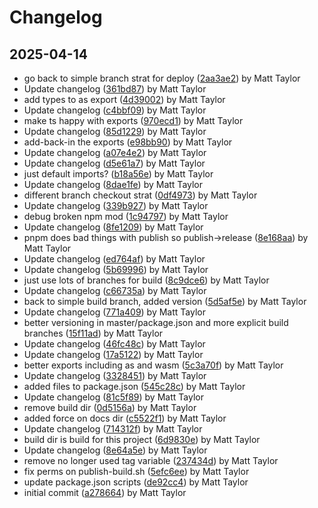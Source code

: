 # Changelog


## 2025-04-14
- go back to simple branch strat for deploy ([2aa3ae2](https://github.com/mjt-games/core-module-2025/commit/2aa3ae24472529a55c1bfe7bba63ce1f47ec58ad)) by Matt Taylor
- Update changelog ([361bd87](https://github.com/mjt-games/core-module-2025/commit/361bd876c355a8945850e41f2cdd3f502ea1cff2)) by Matt Taylor
- add types to as export ([4d39002](https://github.com/mjt-games/core-module-2025/commit/4d39002599fe64247f182dd849d5ac44b99517c2)) by Matt Taylor
- Update changelog ([c4bbf09](https://github.com/mjt-games/core-module-2025/commit/c4bbf09d0949ffac3c10453d298de2584b73dc9e)) by Matt Taylor
- make ts happy with exports ([970ecd1](https://github.com/mjt-games/core-module-2025/commit/970ecd14f6a731aee32f045cb5d099be39c8e11e)) by Matt Taylor
- Update changelog ([85d1229](https://github.com/mjt-games/core-module-2025/commit/85d12298866c15272a0149acf2b8bd2ba60a56aa)) by Matt Taylor
- add-back-in the exports ([e98bb90](https://github.com/mjt-games/core-module-2025/commit/e98bb90baca8ba7658ac6e72b08f0d8342f694ab)) by Matt Taylor
- Update changelog ([a07e4e2](https://github.com/mjt-games/core-module-2025/commit/a07e4e203b276b9ea1287c4d17ae5b2e769d37dd)) by Matt Taylor
- Update changelog ([d5e61a7](https://github.com/mjt-games/core-module-2025/commit/d5e61a730df96d57ad7aafd8d30496f74e88b78a)) by Matt Taylor
- just default imports? ([b18a56e](https://github.com/mjt-games/core-module-2025/commit/b18a56e969926b7bcb2bdb2c8fec0bd5986b3051)) by Matt Taylor
- Update changelog ([8dae1fe](https://github.com/mjt-games/core-module-2025/commit/8dae1feee7e00931b97ec30b5b0366cc40a262c7)) by Matt Taylor
- different branch checkout strat ([0df4973](https://github.com/mjt-games/core-module-2025/commit/0df4973bebceb8a5f76799fb2274bf50808dce6d)) by Matt Taylor
- Update changelog ([339b927](https://github.com/mjt-games/core-module-2025/commit/339b927e3db288b3584ebcc4c9c8ba240ad50715)) by Matt Taylor
- debug broken npm mod ([1c94797](https://github.com/mjt-games/core-module-2025/commit/1c947975c5907b739324e336a63736f724bb00e3)) by Matt Taylor
- Update changelog ([8fe1209](https://github.com/mjt-games/core-module-2025/commit/8fe120963b2a68680daaf25167245ee8ef3aeb76)) by Matt Taylor
- pnpm does bad things with publish so publish->release ([8e168aa](https://github.com/mjt-games/core-module-2025/commit/8e168aaac1bebf021e093eee7dde8fbb92d26cf4)) by Matt Taylor
- Update changelog ([ed764af](https://github.com/mjt-games/core-module-2025/commit/ed764af78a9e9ba4365de9445c7d3ce8127ac883)) by Matt Taylor
- Update changelog ([5b69996](https://github.com/mjt-games/core-module-2025/commit/5b6999616a9e7ebb378b2f46755d5c20b49fa722)) by Matt Taylor
- just use lots of branches for build ([8c9dce6](https://github.com/mjt-games/core-module-2025/commit/8c9dce6a189052e70ad452510a94061ddbbef2a3)) by Matt Taylor
- Update changelog ([c66735a](https://github.com/mjt-games/core-module-2025/commit/c66735a52182b0eabfe81a062857a4e7d744b58c)) by Matt Taylor
- back to simple build branch, added version ([5d5af5e](https://github.com/mjt-games/core-module-2025/commit/5d5af5ed72dd14a998498e0c629a21872cb91d5c)) by Matt Taylor
- Update changelog ([771a409](https://github.com/mjt-games/core-module-2025/commit/771a409f82585fef5afe4aacab02ef02c88bb8d9)) by Matt Taylor
- better versioning in master/package.json and more explicit build branches ([15f11ad](https://github.com/mjt-games/core-module-2025/commit/15f11ad3c84074c636aa692999612d2bfdd5af18)) by Matt Taylor
- Update changelog ([46fc48c](https://github.com/mjt-games/core-module-2025/commit/46fc48c0c6eac37409a90127cb6b00421e87f546)) by Matt Taylor
- Update changelog ([17a5122](https://github.com/mjt-games/core-module-2025/commit/17a5122f53c4e28ac9b9e9c91bb787004bab4ed2)) by Matt Taylor
- better exports including as and wasm ([5c3a70f](https://github.com/mjt-games/core-module-2025/commit/5c3a70f8928b7bc86c0d8d5efc2207a271d086d2)) by Matt Taylor
- Update changelog ([3328451](https://github.com/mjt-games/core-module-2025/commit/3328451d12a7a5a04e1822dc4c4d84a9b490bcef)) by Matt Taylor
- added files to package.json ([545c28c](https://github.com/mjt-games/core-module-2025/commit/545c28cc54c9d6db36b63726298637b949dcca5d)) by Matt Taylor
- Update changelog ([81c5f89](https://github.com/mjt-games/core-module-2025/commit/81c5f89ec9cfa52a54b496fe2c2a3a67ced17a31)) by Matt Taylor
- remove build dir ([0d5156a](https://github.com/mjt-games/core-module-2025/commit/0d5156ac534fd09f260c70447b5ae9e71d375412)) by Matt Taylor
- added force on docs dir ([c5522f1](https://github.com/mjt-games/core-module-2025/commit/c5522f15c1cb9fb375f177f0ac3966c094856099)) by Matt Taylor
- Update changelog ([714312f](https://github.com/mjt-games/core-module-2025/commit/714312f1869ea31f9c687749ea6bb93078225ce8)) by Matt Taylor
- build dir is build for this project ([6d9830e](https://github.com/mjt-games/core-module-2025/commit/6d9830e67c1b602b00b728f48896dd018c4af7a1)) by Matt Taylor
- Update changelog ([8e64a5e](https://github.com/mjt-games/core-module-2025/commit/8e64a5e56bc9e3d4762baf7adea75f7c33395552)) by Matt Taylor
- remove no longer used tag variable ([237434d](https://github.com/mjt-games/core-module-2025/commit/237434de54652b58448dcb80f626ee44b7c2de50)) by Matt Taylor
- fix perms on publish-build.sh ([5efc6ee](https://github.com/mjt-games/core-module-2025/commit/5efc6eeab12fad532bb4577af6d618656ff7b6dd)) by Matt Taylor
- update package.json scripts ([de92cc4](https://github.com/mjt-games/core-module-2025/commit/de92cc4db566644c8a2b07074864e9bd9c90db17)) by Matt Taylor
- initial commit ([a278664](https://github.com/mjt-games/core-module-2025/commit/a278664f5023020f0d10c8be04593fa55c36d844)) by Matt Taylor
